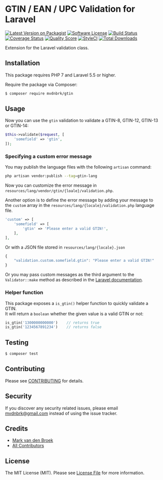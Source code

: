 # GTIN / EAN / UPC Validation for Laravel

[![Latest Version on Packagist][ico-version]][link-packagist]
[![Software License][ico-license]](LICENSE.md)
[![Build Status][ico-travis]][link-travis]
[![Coverage Status][ico-scrutinizer]][link-scrutinizer]
[![Quality Score][ico-code-quality]][link-code-quality]
[![StyleCI][ico-styleci]][link-styleci]
[![Total Downloads][ico-downloads]][link-downloads]

Extension for the Laravel validation class.

## Installation

This package requires PHP 7 and Laravel 5.5 or higher.

Require the package via Composer:

``` bash
$ composer require mvdnbrk/gtin
```

## Usage

Now you can use the `gtin` validation to validate a GTIN-8, GTIN-12, GTIN-13 or GTIN-14:

```php
$this->validate($request, [
    'somefield' => 'gtin',
]);
```

### Specifying a custom error message

You may publish the language files with the following `artisan` command:

```bash
php artisan vendor:publish --tag=gtin-lang
```

Now you can customize the error message in `resources/lang/vendor/gtin/{loale}/validation.php`.

Another option is to define the error message by adding your message to the `custom` array in the `resources/lang/{locale}/validation.php` language file.

```php
'custom' => [
    'somefield' => [
        'gtin' => 'Please enter a valid GTIN!',
    ],
],
```

 Or with a JSON file stored in `resources/lang/{locale}.json`

```javascript
{
    "validation.custom.somefield.gtin": "Please enter a valid GTIN!"
}
```

Or you may pass custom messages as the third argument to the `Validator::make` method as described in the [Laravel documentation](https://laravel.com/docs/validation#custom-error-messages).

### Helper function

This package exposes a `is_gtin()` helper function to quickly validate a GTIN.  
It will return a `boolean` whether the given value is a valid GTIN or not:

```php
is_gtin('1300000000000')    // returns true
is_gtin('1234567891234')    // returns false
```

## Testing

``` bash
$ composer test
```

## Contributing

Please see [CONTRIBUTING](.github/CONTRIBUTING.md) for details.

## Security

If you discover any security related issues, please email mvdnbrk@gmail.com instead of using the issue tracker.

## Credits

- [Mark van den Broek](https://github.com/mvdnbrk)
- [All Contributors](../../contributors)

## License

The MIT License (MIT). Please see [License File](LICENSE.md) for more information.

[ico-version]: https://img.shields.io/packagist/v/mvdnbrk/gtin.svg?style=flat-square
[ico-license]: https://img.shields.io/badge/license-MIT-brightgreen.svg?style=flat-square
[ico-travis]: https://img.shields.io/travis/mvdnbrk/gtin/master.svg?style=flat-square
[ico-scrutinizer]: https://img.shields.io/scrutinizer/coverage/g/mvdnbrk/gtin.svg?style=flat-square
[ico-code-quality]: https://img.shields.io/scrutinizer/g/mvdnbrk/gtin.svg?style=flat-square
[ico-downloads]: https://img.shields.io/packagist/dt/mvdnbrk/gtin.svg?style=flat-square
[ico-styleci]: https://github.styleci.io/repos/91986121/shield?style=flat-square&branch=master

[link-packagist]: https://packagist.org/packages/mvdnbrk/gtin
[link-travis]: https://travis-ci.org/mvdnbrk/gtin
[link-scrutinizer]: https://scrutinizer-ci.com/g/mvdnbrk/gtin/code-structure
[link-code-quality]: https://scrutinizer-ci.com/g/mvdnbrk/gtin
[link-downloads]: https://packagist.org/packages/mvdnbrk/gtin
[link-styleci]: https://github.styleci.io/repos/91986121
[link-author]: https://github.com/mvdnbrk
